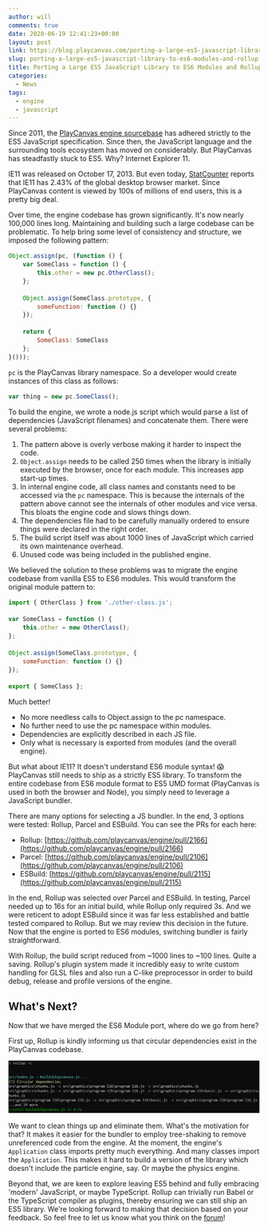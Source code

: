 ```yaml
---
author: will
comments: true
date: 2020-06-19 12:41:23+00:00
layout: post
link: https://blog.playcanvas.com/porting-a-large-es5-javascript-library-to-es6-modules-and-rollup/
slug: porting-a-large-es5-javascript-library-to-es6-modules-and-rollup
title: Porting a Large ES5 JavaScript Library to ES6 Modules and Rollup
categories:
  - News
tags:
  - engine
  - javascript
---
```


Since 2011, the [PlayCanvas engine sourcebase](https://github.com/playcanvas/engine) has adhered strictly to the ES5 JavaScript specification. Since then, the JavaScript language and the surrounding tools ecosystem has moved on considerably. But PlayCanvas has steadfastly stuck to ES5. Why? Internet Explorer 11.

IE11 was released on October 17, 2013. But even today, [StatCounter](https://gs.statcounter.com/browser-version-market-share/desktop/worldwide/#monthly-201905-202005) reports that IE11 has 2.43% of the global desktop browser market. Since PlayCanvas content is viewed by 100s of millions of end users, this is a pretty big deal.

Over time, the engine codebase has grown significantly. It's now nearly 100,000 lines long. Maintaining and building such a large codebase can be problematic. To help bring some level of consistency and structure, we imposed the following pattern:

```javascript
Object.assign(pc, (function () {
    var SomeClass = function () {
        this.other = new pc.OtherClass();
    };

    Object.assign(SomeClass.prototype, {
        someFunction: function () {}
    });

    return {
        SomeClass: SomeClass
    };
}()));
```

`pc` is the PlayCanvas library namespace. So a developer would create instances of this class as follows:

```javascript
var thing = new pc.SomeClass();
```

To build the engine, we wrote a node.js script which would parse a list of dependencies (JavaScript filenames) and concatenate them. There were several problems:

1. The pattern above is overly verbose making it harder to inspect the code.
2. `Object.assign` needs to be called 250 times when the library is initially executed by the browser, once for each module. This increases app start-up times.
3. In internal engine code, all class names and constants need to be accessed via the `pc` namespace. This is because the internals of the pattern above cannot see the internals of other modules and vice versa. This bloats the engine code and slows things down.
4. The dependencies file had to be carefully manually ordered to ensure things were declared in the right order.
5. The build script itself was about 1000 lines of JavaScript which carried its own maintenance overhead.
6. Unused code was being included in the published engine.

We believed the solution to these problems was to migrate the engine codebase from vanilla ES5 to ES6 modules. This would transform the original module pattern to:

```javascript
import { OtherClass } from './other-class.js';

var SomeClass = function () {
    this.other = new OtherClass();
};

Object.assign(SomeClass.prototype, {
    someFunction: function () {}
});

export { SomeClass };
```

Much better!

- No more needless calls to Object.assign to the pc namespace.
- No further need to use the pc namespace within modules.
- Dependencies are explicitly described in each JS file.
- Only what is necessary is exported from modules (and the overall engine).

But what about IE11? It doesn't understand ES6 module syntax! 😱 PlayCanvas still needs to ship as a strictly ES5 library. To transform the entire codebase from ES6 module format to ES5 UMD format (PlayCanvas is used in both the browser and Node), you simply need to leverage a JavaScript bundler.

There are many options for selecting a JS bundler. In the end, 3 options were tested: Rollup, Parcel and ESBuild. You can see the PRs for each here:

- Rollup: [https://github.com/playcanvas/engine/pull/2166](https://github.com/playcanvas/engine/pull/2166)
- Parcel: [https://github.com/playcanvas/engine/pull/2106](https://github.com/playcanvas/engine/pull/2106)
- ESBuild: [https://github.com/playcanvas/engine/pull/2115](https://github.com/playcanvas/engine/pull/2115)

In the end, Rollup was selected over Parcel and ESBuild. In testing, Parcel needed up to 16s for an initial build, while Rollup only required 3s. And we were reticent to adopt ESBuild since it was far less established and battle tested compared to Rollup. But we may review this decision in the future. Now that the engine is ported to ES6 modules, switching bundler is fairly straightforward.

With Rollup, the build script reduced from ~1000 lines to ~100 lines. Quite a saving. Rollup's plugin system made it incredibly easy to write custom handling for GLSL files and also run a C-like preprocessor in order to build debug, release and profile versions of the engine.

## What's Next?

Now that we have merged the ES6 Module port, where do we go from here?

First up, Rollup is kindly informing us that circular dependencies exist in the PlayCanvas codebase.

![Rollup Circular Dependencies](/assets/media/engine-circular-dependencies.png)

We want to clean things up and eliminate them. What's the motivation for that? It makes it easier for the bundler to employ tree-shaking to remove unreferenced code from the engine. At the moment, the engine's `Application` class imports pretty much everything. And many classes import the `Application`. This makes it hard to build a version of the library which doesn't include the particle engine, say. Or maybe the physics engine.

Beyond that, we are keen to explore leaving ES5 behind and fully embracing 'modern' JavaScript, or maybe TypeScript. Rollup can trivially run Babel or the TypeScript compiler as plugins, thereby ensuring we can still ship an ES5 library. We're looking forward to making that decision based on your feedback. So feel free to let us know what you think on the [forum](https://forum.playcanvas.com/)!

